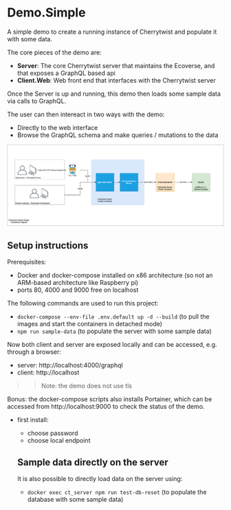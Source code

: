 # Demo.Simple
A simple demo to create a running instance of Cherrytwist and populate it with some data. 

The core pieces of the demo are:
- **Server**: The core Cherrytwist server that maintains the Ecoverse, and that exposes a GraphQL based api
- **Client.Web**: Web front end that interfaces with the Cherrytwist server

Once the Server is up and running, this demo then loads some sample data via calls to GraphQL. 

The user can then intereact in two ways with the demo:
- Directly to the web interface
- Browse the GraphQL schema and make queries / mutations to the data

![ComponentDiagram](./design/ComponentDiagram.png)

## Setup instructions

Prerequisites: 
- Docker and docker-compose installed on x86 architecture (so not an ARM-based architecture like Raspberry pi)
- ports 80, 4000 and 9000 free on localhost

The following commands are used to run this project:
- `docker-compose --env-file .env.default up -d --build` (to pull the images and start the containers in detached mode)
- `npm run sample-data` (to populate the server with some sample data)

Now both client and server are exposed locally and can be accessed, e.g. through a browser:
- server: http://localhost:4000/graphql
- client: http://localhost

>> Note: the demo does not use tls

Bonus: the docker-compose scripts also installs Portainer, which can be accessed from http://localhost:9000 to check the status of the demo.
- first install: 
  - choose password
  - choose local endpoint

  ## Sample data directly on the server
  It is also possible to directly load data on the server using:
  - `docker exec ct_server npm run test-db-reset` (to populate the database with some sample data)




